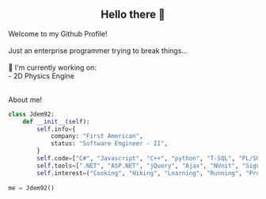 <div align="center">
 <h2>Hello there 👋 </h2> 
</div>

<div align="left">
  Welcome to my Github Profile! <br>
  <br>
  Just an enterprise programmer trying to break things... <br>
  <br>
    👀 I'm currently working on:  <br>
          - 2D Physics Engine       <br>
</div>
<br>


About me!
```python
class Jdem92:
    def __init__(self):
        self.info={
            company: "First American",
            status: "Software Engineer - II",
        }
        self.code=["C#", "Javascript", "C++", "python", "T-SQL", "PL/SQL", "Powershell", "VB.Net"]
        self.tools=[".NET", "ASP.NET", "jQuery", "Ajax", "NUnit", "SignalR", "RxJS"]
        self.interest=("Cooking", "Hiking", "Learning", "Running", "Programming", "Drop-Kicking bugs")
        
me = Jdem92()
```


<!--
**Jdem92/Jdem92** is a ✨ _special_ ✨ repository because its `README.md` (this file) appears on your GitHub profile.

Here are some ideas to get you started:

- 🔭 I’m currently working on ...
- 🌱 I’m currently learning ...
- 👯 I’m looking to collaborate on ...
- 🤔 I’m looking for help with ...
- 💬 Ask me about ...
- 📫 How to reach me: ...
- 😄 Pronouns: ...
- ⚡ Fun fact: ...
-->
